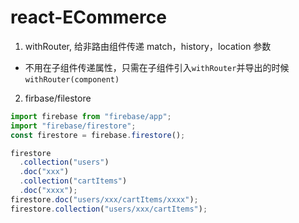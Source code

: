 # react-ECommerce

1. withRouter, 给非路由组件传递 match，history，location 参数

- 不用在子组件传递属性，只需在子组件引入`withRouter`并导出的时候 `withRouter(component)`

2. firbase/filestore

```javascript
import firebase from "firebase/app";
import "firebase/firestore";
const firestore = firebase.firestore();

firestore
  .collection("users")
  .doc("xxx")
  .collection("cartItems")
  .doc("xxxx");
firestore.doc("users/xxx/cartItems/xxxx");
firestore.collection("users/xxx/cartItems");
```
